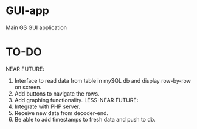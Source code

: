 # GUI-app
Main GS GUI application

# TO-DO
NEAR FUTURE:
1. Interface to read data from table in mySQL db and display row-by-row on screen.
2. Add buttons to navigate the rows.
3. Add graphing functionality.
LESS-NEAR FUTURE:
1. Integrate with PHP server.
2. Receive new data from decoder-end.
3. Be able to add timestamps to fresh data and push to db.
